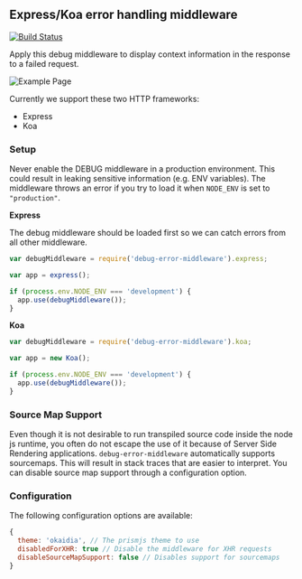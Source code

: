 ## Express/Koa error handling middleware

[![Build Status](https://travis-ci.org/matthisk/debug-error-middleware.svg?branch=master)](https://travis-ci.org/matthisk/stack-middleware)

Apply this debug middleware to display context information in the response to a 
failed request.

![Example Page](https://raw.githubusercontent.com/matthisk/stack-middleware/master/assets/example.png)

Currently we support these two HTTP frameworks:

* Express
* Koa

### Setup

Never enable the DEBUG middleware in a production environment. This could result
in leaking sensitive information (e.g. ENV variables). The middleware throws an
error if you try to load it when `NODE_ENV` is set to `"production"`.

**Express**

The debug middleware should be loaded first so we can catch errors from all 
other middleware.

```javascript
var debugMiddleware = require('debug-error-middleware').express;

var app = express();

if (process.env.NODE_ENV === 'development') {
  app.use(debugMiddleware());
}
```

**Koa**

```javascript
var debugMiddleware = require('debug-error-middleware').koa;

var app = new Koa();

if (process.env.NODE_ENV === 'development') {
  app.use(debugMiddleware());
}
```

### Source Map Support

Even though it is not desirable to run transpiled source code inside the
node js runtime, you often do not escape the use of it because of Server Side
Rendering applications. `debug-error-middleware` automatically supports sourcemaps. 
This will result in stack traces that are easier to interpret. You can disable 
source map support through a configuration option.

### Configuration

The following configuration options are available:

```javascript
{
  theme: 'okaidia', // The prismjs theme to use
  disabledForXHR: true // Disable the middleware for XHR requests
  disableSourceMapSupport: false // Disables support for sourcemaps
}
```